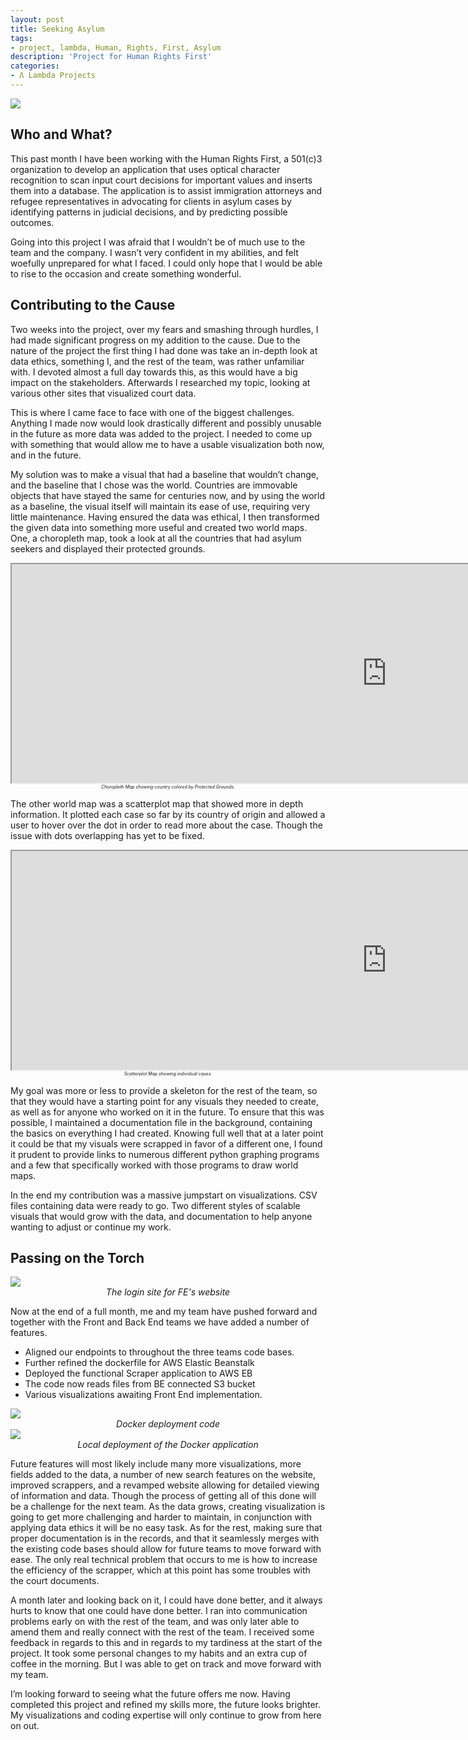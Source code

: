 ```yaml
---
layout: post
title: Seeking Asylum
tags:
- project, lambda, Human, Rights, First, Asylum
description: 'Project for Human Rights First'
categories:
- Λ Lambda Projects
---
```


<img src="https://i.imgur.com/jYHNXAa.png">


<h2>Who and What?</h2>


This past month I have been working with the Human Rights First, a 501(c)3 organization to develop an application that uses optical character recognition to scan input court decisions for important values and inserts them into a database. The application is to assist immigration attorneys and refugee representatives in advocating for clients in asylum cases by identifying patterns in judicial decisions, and by predicting possible outcomes.


Going into this project I was afraid that I wouldn’t be of much use to the team and the company. I wasn’t very confident in my abilities, and felt woefully unprepared for what I faced. I could only hope that I would be able to rise to the occasion and create something wonderful.

<h2>Contributing to the Cause</h2>

Two weeks into the project, over my fears and smashing through hurdles, I had made significant progress on my addition to the cause.
 Due to the nature of the project the first thing I had done was take an in-depth look at data ethics, something I, and the rest of the team, was rather unfamiliar with. I devoted almost a full day towards this, as this would have a big impact on the stakeholders. Afterwards I researched my topic, looking at various other sites that visualized court data.


This is where I came face to face with one of the biggest challenges. Anything I made now would look drastically different and possibly unusable in the future as more data was added to the project. I needed to come up with something that would allow me to have a usable visualization both now, and in the future.


My solution was to make a visual that had a baseline that wouldn’t change, and the baseline that I chose was the world. Countries are immovable objects that have stayed the same for centuries now, and by using the world as a baseline, the visual itself will maintain its ease of use, requiring very little maintenance.
Having ensured the data was ethical, I then transformed the given data into something more useful and created two world maps. One, a choropleth map, took a look at all the countries that had asylum seekers and displayed their protected grounds.


<p align="center" style="font-size:7px"><iframe width="1200" height="350" src="https://jace-hambrick.github.io/space-jekyll-template/assets/asylum_choropleth.html" title="Choropleth Map"></iframe>
 <i>Choropleth Map showing country colored by Protected Grounds.</i></p>


The other world map was a scatterplot map that showed more in depth information. It plotted each case so far by its country of origin and allowed a user to hover over the dot in order to read more about the case. Though the issue with dots overlapping has yet to be fixed.


<p align="center" style="font-size:7px"><iframe width="1200" height="350" src="https://jace-hambrick.github.io/space-jekyll-template/assets/asylum_scatter.html" title="Choropleth Map"></iframe>
 <i>Scatterplot Map showing individual cases.</i></p>


My goal was more or less to provide a skeleton for the rest of the team, so that they would have a starting point for any visuals they needed to create, as well as for anyone who worked on it in the future. To ensure that this was possible, I maintained a documentation file in the background, containing the basics on everything I had created. Knowing full well that at a later point it could be that my visuals were scrapped in favor of a different one, I found it prudent to provide links to numerous different python graphing programs and a few that specifically worked with those programs to draw world maps.


In the end my contribution was a massive jumpstart on visualizations. CSV files containing data were ready to go. Two different styles of scalable visuals that would grow with the data, and documentation to help anyone wanting to adjust or continue my work.


<h2>Passing on the Torch</h2>


<img src="https://i.imgur.com/kU7d1q9.png">
<center><i>The login site for FE's website</i></center>




Now at the end of a full month, me and my team have pushed forward and together with the Front and Back End teams we have added a number of features.


<ul>
<li>Aligned our endpoints to throughout the three teams code bases.</li>
<li>Further refined the dockerfile for AWS Elastic Beanstalk</li>
<li>Deployed the functional Scraper application to AWS EB</li>
<li>The code now reads files from BE connected S3 bucket</li>
<li>Various visualizations awaiting Front End implementation.</li>
</ul>

<img src="https://i.imgur.com/ZKDmPg1.png">
<center><i>Docker deployment code</i></center>

<img src="https://github.com/Jace-Hambrick/space-jekyll-template/blob/master/assets/DockerDeployed.gif">
<center><i>Local deployment of the Docker application</i></center>



Future features will most likely include many more visualizations, more fields added to the data, a number of new search features on the website, improved scrappers, and a revamped website allowing for detailed viewing of information and data. Though the process of getting all of this done will be a challenge for the next team. As the data grows, creating visualization is going to get more challenging and harder to maintain, in conjunction with applying data ethics it will be no easy task. As for the rest, making sure that proper documentation is in the records, and that it seamlessly merges with the existing code bases should allow for future teams to move forward with ease. The only real technical problem that occurs to me is how to increase the efficiency of the scrapper, which at this point has some troubles with the court documents.


A month later and looking back on it, I could have done better, and it always hurts to know that one could have done better. I ran into communication problems early on with the rest of the team, and was only later able to amend them and really connect with the rest of the team. I received some feedback in regards to this and in regards to my tardiness at the start of the project. It took some personal changes to my habits and an extra cup of coffee in the morning. But I was able to get on track and move forward with my team.


I’m looking forward to seeing what the future offers me now. Having completed this project and refined my skills more, the future looks brighter. My visualizations and coding expertise will only continue to grow from here on out.

